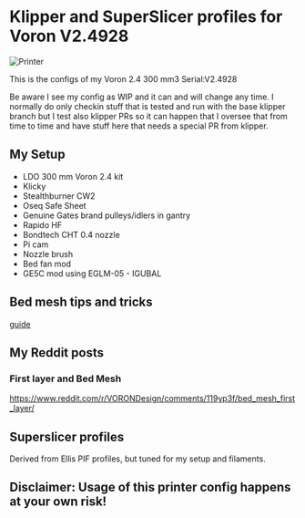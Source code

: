 # Klipper and SuperSlicer profiles for Voron V2.4928

![Printer](img.png)

This is the configs of my Voron 2.4 300 mm3 Serial:V2.4928

Be aware I see my config as WIP and it can and will change any time. I normally do only checkin stuff that is tested and run with the base klipper branch but I test also klipper PRs so it can happen that I oversee that from time to time and have stuff here that needs a special PR from klipper.

## My Setup

* LDO 300 mm Voron 2.4 kit
* Klicky 
* Stealthburner CW2
* Oseq Safe Sheet
* Genuine Gates brand pulleys/idlers in gantry
* Rapido HF
* Bondtech CHT 0.4 nozzle
* Pi cam
* Nozzle brush
* Bed fan mod
* GE5C mod using EGLM-05 - IGUBAL

## Bed mesh tips and tricks

[guide](bed_mesh.md)

## My Reddit posts

### First layer and Bed Mesh
https://www.reddit.com/r/VORONDesign/comments/119yp3f/bed_mesh_first_layer/

## Superslicer profiles

Derived from Ellis PIF profiles, but tuned for my setup and filaments.

## Disclaimer: Usage of this printer config happens at your own risk!
